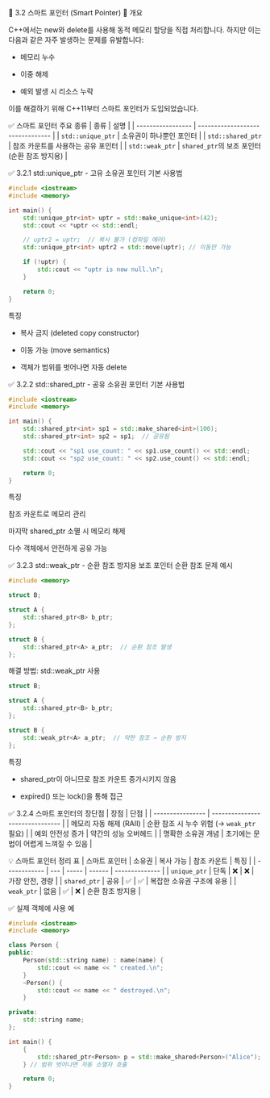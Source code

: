 🔹 3.2 스마트 포인터 (Smart Pointer)
📌 개요

C++에서는 new와 delete를 사용해 동적 메모리 할당을 직접 처리합니다.
하지만 이는 다음과 같은 자주 발생하는 문제를 유발합니다:

* 메모리 누수

* 이중 해제

* 예외 발생 시 리소스 누락

이를 해결하기 위해 C++11부터 스마트 포인터가 도입되었습니다.

✅ 스마트 포인터 주요 종류
| 종류                | 설명                               |
| ----------------- | -------------------------------- |
| `std::unique_ptr` | 소유권이 하나뿐인 포인터                    |
| `std::shared_ptr` | 참조 카운트를 사용하는 공유 포인터              |
| `std::weak_ptr`   | `shared_ptr`의 보조 포인터 (순환 참조 방지용) |

✅ 3.2.1 std::unique_ptr - 고유 소유권 포인터
기본 사용법
```Cpp
#include <iostream>
#include <memory>

int main() {
    std::unique_ptr<int> uptr = std::make_unique<int>(42);
    std::cout << *uptr << std::endl;

    // uptr2 = uptr;  // 복사 불가 (컴파일 에러)
    std::unique_ptr<int> uptr2 = std::move(uptr); // 이동만 가능

    if (!uptr) {
        std::cout << "uptr is now null.\n";
    }

    return 0;
}
```
특징

* 복사 금지 (deleted copy constructor)

* 이동 가능 (move semantics)

* 객체가 범위를 벗어나면 자동 delete

✅ 3.2.2 std::shared_ptr - 공유 소유권 포인터
기본 사용법
```Cpp
#include <iostream>
#include <memory>

int main() {
    std::shared_ptr<int> sp1 = std::make_shared<int>(100);
    std::shared_ptr<int> sp2 = sp1;  // 공유됨

    std::cout << "sp1 use_count: " << sp1.use_count() << std::endl;
    std::cout << "sp2 use_count: " << sp2.use_count() << std::endl;

    return 0;
}
```
특징

참조 카운트로 메모리 관리

마지막 shared_ptr 소멸 시 메모리 해제

다수 객체에서 안전하게 공유 가능

✅ 3.2.3 std::weak_ptr - 순환 참조 방지용 보조 포인터
순환 참조 문제 예시
```Cpp
#include <memory>

struct B;

struct A {
    std::shared_ptr<B> b_ptr;
};

struct B {
    std::shared_ptr<A> a_ptr;  // 순환 참조 발생
};
```
해결 방법: std::weak_ptr 사용
```Cpp
struct B;

struct A {
    std::shared_ptr<B> b_ptr;
};

struct B {
    std::weak_ptr<A> a_ptr;  // 약한 참조 → 순환 방지
};
```
특징

* shared_ptr이 아니므로 참조 카운트 증가시키지 않음

* expired() 또는 lock()을 통해 접근

✅ 3.2.4 스마트 포인터의 장단점
| 장점               | 단점                              |
| ---------------- | ------------------------------- |
| 메모리 자동 해제 (RAII) | 순환 참조 시 누수 위험 (→ `weak_ptr` 필요) |
| 예외 안전성 증가        | 약간의 성능 오버헤드                     |
| 명확한 소유권 개념       | 초기에는 문법이 어렵게 느껴질 수 있음           |

💡 스마트 포인터 정리 표
| 스마트 포인터      | 소유권 | 복사 가능 | 참조 카운트 | 특징             |
| ------------ | --- | ----- | ------ | -------------- |
| `unique_ptr` | 단독  | ❌     | ❌      | 가장 안전, 경량      |
| `shared_ptr` | 공유  | ✅     | ✅      | 복잡한 소유권 구조에 유용 |
| `weak_ptr`   | 없음  | ✅     | ❌      | 순환 참조 방지용      |

✅ 실제 객체에 사용 예
```Cpp
#include <iostream>
#include <memory>

class Person {
public:
    Person(std::string name) : name(name) {
        std::cout << name << " created.\n";
    }
    ~Person() {
        std::cout << name << " destroyed.\n";
    }

private:
    std::string name;
};

int main() {
    {
        std::shared_ptr<Person> p = std::make_shared<Person>("Alice");
    } // 범위 벗어나면 자동 소멸자 호출

    return 0;
}
```
